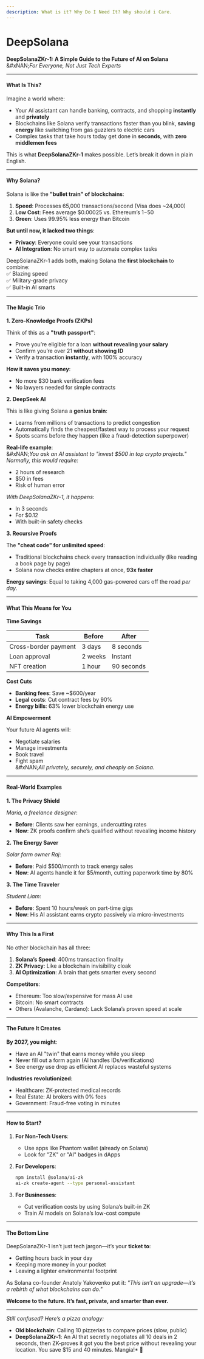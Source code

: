 ```yaml
---
description: What is it? Why Do I Need It? Why should i Care.
---
```


# DeepSolana

**DeepSolanaZKr-1: A Simple Guide to the Future of AI on Solana**\
&#xNAN;_&#x46;or Everyone, Not Just Tech Experts_

***

#### **What Is This?**

Imagine a world where:

* Your AI assistant can handle banking, contracts, and shopping **instantly** and **privately**
* Blockchains like Solana verify transactions faster than you blink, **saving energy** like switching from gas guzzlers to electric cars
* Complex tasks that take hours today get done in **seconds**, with **zero middlemen fees**

This is what **DeepSolanaZKr-1** makes possible. Let’s break it down in plain English.

***

#### **Why Solana?**

Solana is like the **"bullet train" of blockchains**:

1. **Speed**: Processes 65,000 transactions/second (Visa does \~24,000)
2. **Low Cost**: Fees average $0.00025 vs. Ethereum’s $1-$50
3. **Green**: Uses 99.95% less energy than Bitcoin

**But until now, it lacked two things**:

* **Privacy**: Everyone could see your transactions
* **AI Integration**: No smart way to automate complex tasks

DeepSolanaZKr-1 adds both, making Solana the **first blockchain** to combine:\
✅ Blazing speed\
✅ Military-grade privacy\
✅ Built-in AI smarts

***

#### **The Magic Trio**

**1. Zero-Knowledge Proofs (ZKPs)**

Think of this as a **"truth passport"**:

* Prove you’re eligible for a loan **without revealing your salary**
* Confirm you’re over 21 **without showing ID**
* Verify a transaction **instantly**, with 100% accuracy

**How it saves you money**:

* No more $30 bank verification fees
* No lawyers needed for simple contracts

**2. DeepSeek AI**

This is like giving Solana a **genius brain**:

* Learns from millions of transactions to predict congestion
* Automatically finds the cheapest/fastest way to process your request
* Spots scams before they happen (like a fraud-detection superpower)

**Real-life example**:\
&#xNAN;_&#x59;ou ask an AI assistant to "invest $500 in top crypto projects." Normally, this would require:_

* 2 hours of research
* $50 in fees
* Risk of human error

_With DeepSolanaZKr-1, it happens:_

* In 3 seconds
* For $0.12
* With built-in safety checks

**3. Recursive Proofs**

The **"cheat code" for unlimited speed**:

* Traditional blockchains check every transaction individually (like reading a book page by page)
* Solana now checks entire chapters at once, **93x faster**

**Energy savings**: Equal to taking 4,000 gas-powered cars off the road _per day_.

***

#### **What This Means for You**

**Time Savings**

| Task                 | Before  | After      |
| -------------------- | ------- | ---------- |
| Cross-border payment | 3 days  | 8 seconds  |
| Loan approval        | 2 weeks | Instant    |
| NFT creation         | 1 hour  | 90 seconds |

**Cost Cuts**

* **Banking fees**: Save \~$600/year
* **Legal costs**: Cut contract fees by 90%
* **Energy bills**: 63% lower blockchain energy use

**AI Empowerment**

Your future AI agents will:

* Negotiate salaries
* Manage investments
* Book travel
* Fight spam\
  &#xNAN;_&#x41;ll privately, securely, and cheaply on Solana._

***

#### **Real-World Examples**

**1. The Privacy Shield**

_Maria, a freelance designer_:

* **Before**: Clients saw her earnings, undercutting rates
* **Now**: ZK proofs confirm she’s qualified without revealing income history

**2. The Energy Saver**

_Solar farm owner Raj_:

* **Before**: Paid $500/month to track energy sales
* **Now**: AI agents handle it for $5/month, cutting paperwork time by 80%

**3. The Time Traveler**

_Student Liam_:

* **Before**: Spent 10 hours/week on part-time gigs
* **Now**: His AI assistant earns crypto passively via micro-investments

***

#### **Why This Is a First**

No other blockchain has all three:

1. **Solana’s Speed**: 400ms transaction finality
2. **ZK Privacy**: Like a blockchain invisibility cloak
3. **AI Optimization**: A brain that gets smarter every second

**Competitors**:

* Ethereum: Too slow/expensive for mass AI use
* Bitcoin: No smart contracts
* Others (Avalanche, Cardano): Lack Solana’s proven speed at scale

***

#### **The Future It Creates**

**By 2027, you might**:

* Have an AI "twin" that earns money while you sleep
* Never fill out a form again (AI handles IDs/verifications)
* See energy use drop as efficient AI replaces wasteful systems

**Industries revolutionized**:

* Healthcare: ZK-protected medical records
* Real Estate: AI brokers with 0% fees
* Government: Fraud-free voting in minutes

***

#### **How to Start?**

1. **For Non-Tech Users**:
   * Use apps like Phantom wallet (already on Solana)
   * Look for "ZK" or "AI" badges in dApps
2.  **For Developers**:

    ```bash
    npm install @solana/ai-zk
    ai-zk create-agent --type personal-assistant
    ```
3. **For Businesses**:
   * Cut verification costs by using Solana’s built-in ZK
   * Train AI models on Solana’s low-cost compute

***

#### **The Bottom Line**

DeepSolanaZKr-1 isn’t just tech jargon—it’s your **ticket to**:

* Getting hours back in your day
* Keeping more money in your pocket
* Leaving a lighter environmental footprint

As Solana co-founder Anatoly Yakovenko put it: _"This isn’t an upgrade—it’s a rebirth of what blockchains can do."_

**Welcome to the future. It’s fast, private, and smarter than ever.**

***

_Still confused? Here’s a pizza analogy:_

* **Old blockchain**: Calling 10 pizzerias to compare prices (slow, public)
* **DeepSolanaZKr-1**: An AI that secretly negotiates all 10 deals in 2 seconds, then ZK-proves it got you the best price without revealing your location. You save $15 and 40 minutes. Mangia!\* 🍕
